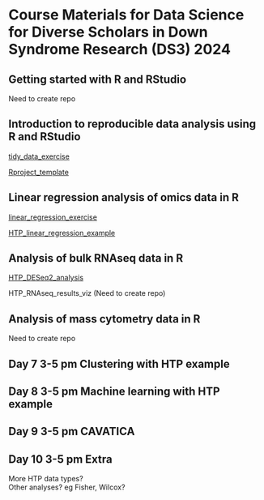 # Course Materials for Data Science for Diverse Scholars in Down Syndrome Research (DS3) 2024  


## Getting started with R and RStudio
Need to create repo

## Introduction to reproducible data analysis using R and RStudio
[tidy_data_exercise](https://github.com/DS3-2024/tidy_data_exercise)

[Rproject_template](https://github.com/DS3-2024/Rproject_template)

## Linear regression analysis of omics data in R
[linear_regression_exercise](https://github.com/DS3-2024/linear_regression_exercise)

[HTP_linear_regression_example](https://github.com/DS3-2024/HTP_linear_regression_example)

## Analysis of bulk RNAseq data in R 
[HTP_DESeq2_analysis](https://github.com/DS3-2024/HTP_DESeq2_analysis)

HTP_RNAseq_results_viz (Need to create repo)

## Analysis of mass cytometry data in R
Need to create repo

## Day 7 3-5 pm Clustering with HTP example 

## Day 8 3-5 pm Machine learning with HTP example

## Day 9 3-5 pm CAVATICA

## Day 10 3-5 pm Extra
More HTP data types?  
Other analyses? eg Fisher, Wilcox?  


